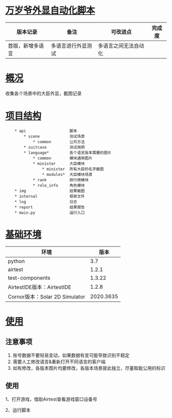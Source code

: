 # [万岁爷外显自动化脚本]()

| 版本记录                         | 备注      |可改进点      |完成度      |
| ------------------------------ | --------- |--------- |--------- |
| 首版，新增多语言      |多语言进行外显测试        |多语言之间无法自动化          |     |

# [概况]()

收集各个场景中的大臣外显，截图记录

# [项目结构]()

        * api                   脚本
            * scene             测试场景
                * common        公共方法
            * suitcase          测试用例
            * language*         各个语言版本需要的图片
                * common        模块通用图片
                * minister      大臣模块
                    * minister  所有大臣的名字截图
                    * modules*  大臣模块场景
                * rank          排行榜模块
                * role_info     角色模块
        * img                   结果截图
        * internal              框架文件
        * log                   日志
        * report                结果报告     
        * main.py               运行入口  

# [基础环境]()

| 环境                         | 版本      |
| ------------------------------ | --------- |
| python                         | 3.7       |
| airtest                        | 1.2.1     |
| test-components                | 1.3.22    |
| AirtestIDE版本：AirtestIDE     | 1.2.8     |
| Cornor版本：Solar 2D Simulator | 2020.3635 |

# [使用]()

## 注意事项

1. 账号数据不要轻易变动，如果数据有变可能导致识别不稳定
1. 需要人工修改语言&重新打开不同语言的客户端
1. 如有修改，各版本图片均要修改，各版本场景彼此独立，尽量取能公用的标识

## 使用

1、打开游戏，借助Airtest查看游戏窗口设备号

2、运行脚本